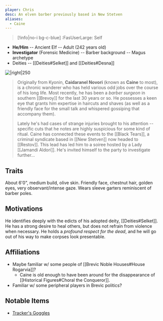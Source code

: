 ```yaml
---
player: Chris
desc: An elven barber previously based in New Stetven
aliases:
  - Caine
---
```

>[!info|no-i bg-c-blue] :FasUserLarge: Self

- **He/Him** -- Ancient Elf -- Adult (242 years old)
- **Investigator** (Forensic Medicine) -- Barber background -- Magus archetype
- Deities -- [[Deities#Selket]] and [[Deities#Desna]] 

![|right|250](caine.png)

>Originally from Kyonin, **Caidaranel Novori** (known as **Caine** to most), is a chronic wanderer who has held various odd jobs over the course of his long life. Most recently, he has been a *barber surgeon* in southern [[Brevoy]] for the last 30 years or so. He possesses a keen eye that grants him expertise in haircuts and shaves (as well as a friendly face for the small talk and whispered gossiping that accompany them).
>
>Lately he's had cases of strange injuries brought to his attention -- specific cuts that he notes are highly suspicious for some kind of ritual. Caine has connected these events to the [[Black Tears]], a criminal syndicate based in [[New Stetven]] now headed to [[Restov]]. This lead has led him to a soiree hosted by a Lady [[Jamandi Aldori]]. He's invited himself to the party to investigate further...

## Traits
About 6'0", medium build, olive skin. Friendly face, chestnut hair, golden eyes, very observant/intense gaze. Wears sleeve garters reminiscent of barber poles.

## Motivations
He identifies deeply with the edicts of his adopted deity, [[Deities#Selket]]. He has a strong desire to heal others, but does not refrain from violence when necessary. He holds a *profound respect for the dead*, and he will go out of his way to make corpses look presentable.

## Affiliations
- Maybe familiar w/ some people of [[Brevic Noble Houses#House Rogarvia]]?
	- Caine is old enough to have been around for the disappearance of [[Historical Figures#Choral the Conqueror]].
- Familiar w/ some peripheral players in Brevic politics?

## Notable Items
- [Tracker's Goggles](https://2e.aonprd.com/Equipment.aspx?ID=3113&Redirected=1)